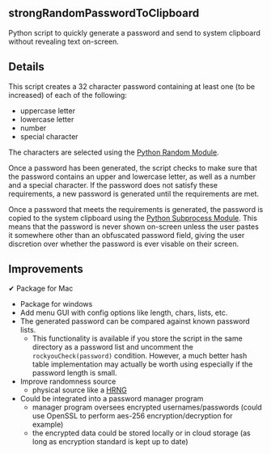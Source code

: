 strongRandomPasswordToClipboard
---
Python script to quickly generate a password and send to system clipboard without revealing text on-screen.

Details
---
This script creates a 32 character password containing at least one (to be increased) of each of the following:
 - uppercase letter
 - lowercase letter
 - number
 - special character

The characters are selected using the [Python Random Module](https://docs.python.org/3/library/random.html).

Once a password has been generated, the script checks to make sure that the password contains an upper and lowercase letter, as well as a number and a special character. If the password does not satisfy these requirements, a new password is generated until the requirements are met.

Once a password that meets the requirements is generated, the password is copied to the system clipboard using the [Python Subprocess Module](https://docs.python.org/3/library/subprocess.html). This means that the password is never shown on-screen unless the user pastes it somewhere other than an obfuscated password field, giving the user discretion over whether the password is ever visable on their screen.

Improvements
---
✔ Package for Mac
- Package for windows
- Add menu GUI with config options like length, chars, lists, etc.
- The generated password can be compared against known password lists.
  - This functionality is available if you store the script in the same directory as a password list and uncomment the `rockyouCheck(password)` condition. However, a much better hash table implementation may actually be worth using especially if the password length is small.
- Improve randomness source
  - physical source like a [HRNG](https://en.wikipedia.org/wiki/Hardware_random_number_generator#:~:text=In%20computing%2C%20a%20hardware%20random,by%20means%20of%20an%20algorithm.)
- Could be integrated into a password manager program
  - manager program oversees encrypted usernames/passwords (could use OpenSSL to perform aes-256 encryption/decryption for example)
  - the encrypted data could be stored locally or in cloud storage (as long as encryption standard is kept up to date)
